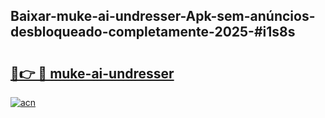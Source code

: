 ## Baixar-muke-ai-undresser-Apk-sem-anúncios-desbloqueado-completamente-2025-#i1s8s

# <h2><a href="https://ainizakaria.my?title=muke-ai-undresser&ref=22M">🔗👉 🔴 muke-ai-undresser</a></h2>

[![acn](https://github.com/user-attachments/assets/0f9c940e-d8b0-45ae-aac7-cd30a18b3e1c)](https://ainizakaria.my?title=muke-ai-undresser&ref=22M)

